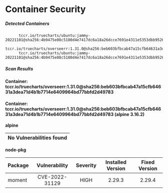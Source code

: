 # Container Security

##### Detected Containers

          tccr.io/truecharts/ubuntu:jammy-20221101@sha256:4b9475e08c5180d4e7417dc6a18a26dcce7691e4311e5353dbb952645c5ff43f
          tccr.io/truecharts/overseerr:1.31.0@sha256:beb603bfbcab47a15cfb64631a3dea71d4b1b7714e6409964bd77bbfd2d49783
          tccr.io/truecharts/ubuntu:jammy-20221101@sha256:4b9475e08c5180d4e7417dc6a18a26dcce7691e4311e5353dbb952645c5ff43f

##### Scan Results

**Container: tccr.io/truecharts/overseerr:1.31.0@sha256:beb603bfbcab47a15cfb64631a3dea71d4b1b7714e6409964bd77bbfd2d49783**

#### Container: tccr.io/truecharts/overseerr:1.31.0@sha256:beb603bfbcab47a15cfb64631a3dea71d4b1b7714e6409964bd77bbfd2d49783 (alpine 3.16.2)
    

**alpine**

      
| No Vulnerabilities found         |
|:---------------------------------|

      

**node-pkg**

      
| Package         |    Vulnerability   |   Severity  |  Installed Version | Fixed Version |
|:----------------|:------------------:|:-----------:|:------------------:|:-------------:|
| moment         |    CVE-2022-31129   |   HIGH  |  2.29.3 | 2.29.4 |

